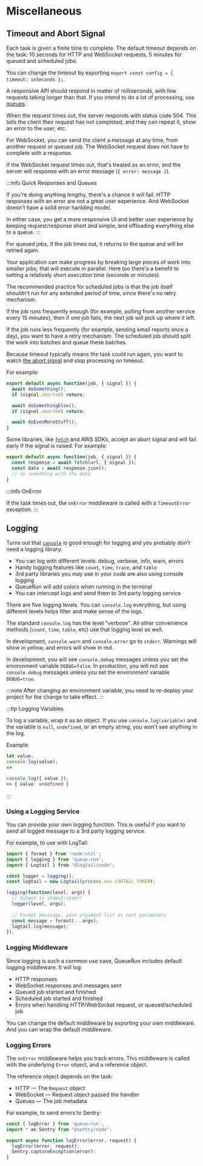 # Miscellaneous

## Timeout and Abort Signal

Each task is given a finite time to complete. The default timeout depends on the task: 10 seconds for HTTP and WebSocket requests, 5 minutes for queued and scheduled jobs.

You can change the timeout by exporting `export const config = { timeout: inSeconds };`.

A responsive API should respond in matter of milliseconds, with few requests taking longer than that. If you intend to do a lot of processing, use [queues](Queues).

When the request times out, the server responds with status code 504. This tells the client their request has not completed, and they can repeat it, show an error to the user, etc.

For WebSocket, you can send the client a message at any time, from another request or queued job. The WebSocket request does not have to complete with a response.

If the WebSocket request times out, that's treated as an error, and the server will response with an error message (`{ error: message }`).

:::info Quick Responses and Queues

If you're doing anything lengthy, there's a chance it will fail. HTTP responses with an error are not a great user experience. And WebSocket doesn't have a solid error hanlding model.

In either case, you get a more responsive UI and better user experience by keeping request/response short and simple, and offloading everything else to a queue.
:::

For queued jobs, if the job times out, it returns to the queue and will be retried again.

Your application can make progress by breaking large pieces of work into smaller jobs, that will execute in parallel. Here too there's a benefit to setting a relatively short execution time (seconds or minutes).

The recommended practice for scheduled jobs is that the job itself shouldn't run for any extended period of time, since there's no retry mechanism.

If the job runs frequently enough (for example, polling from another service every 15 minutes), then if one job fails, the next job will pick up where it left.

If the job runs less frequently (for example, sending email reports once a day), you want to have a retry mechanism. The scheduled job should split the work into batches and queue these batches.

Because timeout typically means the task could run again, you want to watch [the abort signal](https://developer.mozilla.org/en-US/docs/Web/API/AbortSignal) and stop processing on timeout.

For example:

```ts
export default async function(job, { signal }) {
  await doSomething();
  if (signal.aborted) return;

  await doSomethingElse();
  if (signal.aborted) return;

  await doEvenMoreStuff();	
}
```

Some libraries, like [`fetch`](https://developer.mozilla.org/en-US/docs/Web/API/Fetch_API) and AWS SDKs, accept an abort signal and will fail early if the signal is raised. For example:

```ts
export default async function(job, { signal }) {
  const response = await fetch(url, { signal });
  const data = await response.json();
  // do something with the data
}
```

:::info OnError

If the task times out, the `onError` middleware is called with a `TimeoutError` exception.
:::


## Logging

Turns out that [`console`](https://developer.mozilla.org/en-US/docs/Web/API/console) is good enough for logging and you probably don't need a logging library:

* You can log with different levels: debug, verbose, info, warn, errors
* Handy logging features like `count`, `time`, `trace`, and `table`
* 3rd party libraries you may use in your code are also using console logging
* QueueRun will add colors when running in the terminal
* You can intercept logs and send them to 3rd party logging service

There are five logging levels. You can `console.log` everything, but using different levels helps filter and make sense of the logs.

The standard `console.log` has the level "verbose". All other convenience methods (`count`, `time`, `table`, etc) use that logging level as well.

In development, `console.warn` and `console.error` go to `stderr`. Warnings will show in yellow, and errors will show in red.

In development, you will see `console.debug` messages unless you set the environment variable `DEBUG=false`.  In production, you will not see `console.debug` messages unless you set the environment variable `DEBUG=true`.

:::note
After changing an environment variable, you need to re-deploy your project for the change to take effect.
:::

:::tip Logging Variables

To log a variable, wrap it as an object. If you use `console.log(variable)` and the variable is `null`, `undefined`, or an empty string, you won't see anything in the log.

Example:

```ts
let value;
console.log(value);
=> 

console.log({ value });
=> { value: undefined }
```
:::


### Using a Logging Service

You can provide your own logging function. This is useful if you want to send all logged message to a 3rd party logging service.

For example, to use with LogTail:

```ts title=warmup.ts
import { format } from 'node:util';
import { logging } from 'queue-run';
import { Logtail } from "@logtail/node";

const logger = logging();
const logtail = new Logtail(process.env.LOGTAIL_TOKEN);

logging(function(level, args) {
  // Output to stdout/stderr
  logger(level, args);
  
  // Format messsage, pass argument list as rest parameters
  const message = format(...args);
  logtail.log(message);
});
```


### Logging Middleware

Since logging is such a common use case, QueueRun includes default logging middleware. It will log:

* HTTP responses
* WebSocket responses and messages sent
* Queued job started and finished
* Scheduled job started and finished
* Errors when handling HTTP/WebSocket request, or queued/scheduled job

You can change the default middleware by exporting your own middleware. And you can wrap the default middleware.


### Logging Errors

The `onError` middleware helps you track errors. This middleware is called with the underlying `Error` object, and a reference object.

The reference object depends on the task:

* HTTP — The `Request` object
* WebSocket — Request object passed the handler
* Queues — The job metadata

For example, to send errors to Sentry:

```ts title=api/_middleware.ts
const { logError } from 'queue-run';
import * as Sentry from "@sentry/node";

export async function logError(error, request) {
  logError(error, request);
  Sentry.captureException(error);
}
```
